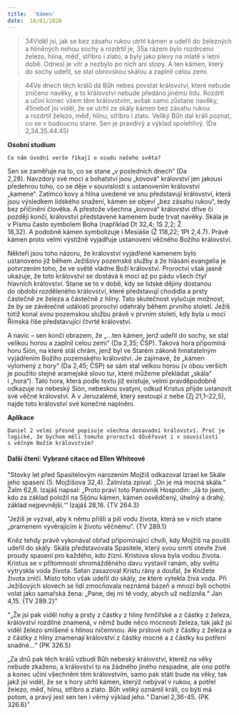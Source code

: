 ```yaml
---
title:  'Kámen'
date:  16/01/2020
---
```


> <p></p>
> 34Viděl jsi, jak se bez zásahu rukou utrhl kámen a udeřil do železných a hliněných nohou sochy a rozdrtil je, 35a rázem bylo rozdrceno železo, hlína, měď, stříbro i zlato, a byly jako plevy na mlatě v letní době. Odnesl je vítr a nezbylo po nich ani stopy. A ten kámen, který do sochy udeřil, se stal obrovskou skálou a zaplnil celou zemi.

> <p></p>
> 44Ve dnech těch králů dá Bůh nebes povstat království, které nebude zničeno navěky, a to království nebude předáno jinému lidu. Rozdrtí a učiní konec všem těm královstvím, avšak samo zůstane navěky, 45neboť jsi viděl, že se utrhl ze skály kámen bez zásahu rukou a rozdrtil železo, měď, hlínu, stříbro i zlato. Veliký Bůh dal králi poznat, co se v budoucnu stane. Sen je pravdivý a výklad spolehlivý. (Da 2,34.35.44.45)

**Osobní studium**

`Co nám úvodní verše říkají o osudu našeho světa?`

Sen se zaměřuje na to, co se stane „v posledních dnech“ (Da 2,28). Navzdory své moci a bohatství jsou „kovová“ království jen jakousi předehrou toho, co se děje v souvislosti s ustanovením království „kamene“. Zatímco kovy a hlína uvedené ve snu představují království, která jsou výsledkem lidského snažení, kámen se objeví „bez zásahu rukou“, tedy bez přičinění člověka. A přestože všechna „kovová“ království dříve či později končí, království představené kamenem bude trvat navěky. Skála je v Písmu často symbolem Boha (například Dt 32,4; 1S 2,2; Ž 18,32). A podobně kámen symbolizuje i Mesiáše (Ž 118,22; 1Pt 2,4.7). Právě kámen proto velmi výstižně vyjadřuje ustanovení věčného Božího království.

Někteří jsou toho názoru, že království vyjádřené kamenem bylo ustanoveno již během Ježíšovy pozemské služby a že hlásání evangelia je potvrzením toho, že ve světě vládne Boží království. Proroctví však jasně ukazuje, že toto království se dostává k moci až po pádu všech čtyř hlavních království. Stane se to v době, kdy se lidské dějiny dostanou do období rozděleného království, které představují chodidla a prsty částečně ze železa a částečně z hlíny. Tato skutečnost vylučuje možnost, že by se závěrečné události proroctví odehrály během prvního století. Ježíš totiž konal svou pozemskou službu právě v prvním století, kdy byla u moci Římská říše představující čtvrté království.

A navíc – sen končí obrazem, že „...ten kámen, jenž udeřil do sochy, se stal velikou horou a zaplnil celou zemi“ (Da 2,35; ČSP). Taková hora připomíná horu Sión, na které stál chrám, jenž byl ve Starém zákoně hmatatelným vyjádřením Božího pozemského království. Je zajímavé, že „kámen vylomený z hory“ (Da 2,45; ČSP) se sám stal velkou horou (v obou verších je použito stejné aramejské slovo tur, které můžeme překládat „skála“ i „hora“). Tato hora, která podle textu již existuje, velmi pravděpodobně odkazuje na nebeský Sión, nebeskou svatyni, odkud Kristus přijde ustanovit své věčné království. A v Jeruzalémě, který sestoupí z nebe (Zj 21,1–22,5), najde toto království své konečné naplnění.

**Aplikace**

`Daniel 2 velmi přesně popisuje všechna dosavadní království. Proč je logické, že bychom měli tomuto proroctví důvěřovat i v souvislosti s věčným Božím královstvím?`

#### Další čtení: Vybrané citace od Ellen Whiteové

"Stovky let před Spasitelovým narozením Mojžíš odkazoval Izrael ke Skále jeho spasení (5. Mojžíšova 32,4). Žalmista zpíval: „On je má mocná skála.“ Žalm 62,8. Izajáš napsal: „Proto praví toto Panovník Hospodin: ‚Já to jsem, kdo za základ položil na Sijónu kámen, kámen osvědčený, úhelný a drahý, základ nejpevnější.‘“ Izajáš 28,16. {TV 264.3}

"Ježíš je vyzval, aby k němu přišli a pili vodu života, která se v nich stane „pramenem vyvěrajícím k životu věčnému“. {TV 289.1}

Kněz tehdy právě vykonával obřad připomínající chvíli, kdy Mojžíš na poušti udeřil do skály. Skála představovala Spasitele, který svou smrtí otevře živé proudy spasení pro každého, kdo žízní. Kristova slova byla vodou života. Kristus se v přítomnosti shromážděného davu vystavil ranám, aby světu vytryskla voda života. Satan zasazoval Kristu rány a doufal, že Knížete života zničí. Místo toho však udeřil do skály, ze které vytekla živá voda. Při Ježíšových slovech se lidí zmocňovala neznámá bázeň a mnozí byli ochotni volat jako samařská žena: „Pane, dej mi té vody, abych už nežíznila.“ Jan 4,15. {TV 289.2}"

"„Že jsi pak viděl nohy a prsty z částky z hliny hrnčířské a z částky z železa, království rozdílné znamená, v němž bude něco mocnosti železa, tak jakž jsi viděl železo smíšené s hlinou ničemnou. Ale prstové noh z částky z železa a z částky z hliny znamenají království z částky mocné a z částky ku potření snadné...“ {PK 326.5}

„Za dnů pak těch králů vzbudí Bůh nebeský království, kteréž na věky nebude zkaženo, a království to na žádného jiného nespadne, ale ono potře a konec učiní všechněm těm královstvím, samo pak státi bude na věky, tak jakž jsi viděl, že se s hory utrhl kámen, kterýž nebýval v rukou, a potřel železo, měď, hlinu, stříbro a zlato. Bůh veliký oznámil králi, co býti má potom, a pravý jest sen ten i věrný výklad jeho.“ Daniel 2,36-45. {PK 326.6}"